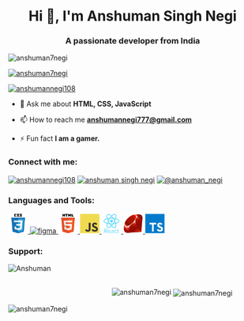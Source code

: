 <h1 align="center">Hi 👋, I'm Anshuman Singh Negi</h1>
<h3 align="center">A passionate developer from India</h3>

<p align="left"> <img src="https://komarev.com/ghpvc/?username=anshuman7negi&label=Profile%20views&color=0e75b6&style=flat" alt="anshuman7negi" /> </p>

<p align="left"> <a href="https://github.com/ryo-ma/github-profile-trophy"><img src="https://github-profile-trophy.vercel.app/?username=anshuman7negi" alt="anshuman7negi" /></a> </p>

<p align="left"> <a href="https://twitter.com/anshumannegi108" target="blank"><img src="https://img.shields.io/twitter/follow/anshumannegi108?logo=twitter&style=for-the-badge" alt="anshumannegi108" /></a> </p>

- 💬 Ask me about **HTML, CSS, JavaScript**

- 📫 How to reach me **anshumannegi777@gmail.com**

- ⚡ Fun fact **I am a gamer.**

<h3 align="left">Connect with me:</h3>
<p align="left">
<a href="https://twitter.com/anshumannegi108" target="blank"><img align="center" src="https://raw.githubusercontent.com/rahuldkjain/github-profile-readme-generator/master/src/images/icons/Social/twitter.svg" alt="anshumannegi108" height="30" width="40" /></a>
<a href="https://linkedin.com/in/anshuman singh negi" target="blank"><img align="center" src="https://raw.githubusercontent.com/rahuldkjain/github-profile-readme-generator/master/src/images/icons/Social/linked-in-alt.svg" alt="anshuman singh negi" height="30" width="40" /></a>
<a href="https://www.youtube.com/c/@anshuman_negi" target="blank"><img align="center" src="https://raw.githubusercontent.com/rahuldkjain/github-profile-readme-generator/master/src/images/icons/Social/youtube.svg" alt="@anshuman_negi" height="30" width="40" /></a>
</p>

<h3 align="left">Languages and Tools:</h3>
<p align="left"> <a href="https://www.w3schools.com/css/" target="_blank" rel="noreferrer"> <img src="https://raw.githubusercontent.com/devicons/devicon/master/icons/css3/css3-original-wordmark.svg" alt="css3" width="40" height="40"/> </a> <a href="https://www.figma.com/" target="_blank" rel="noreferrer"> <img src="https://www.vectorlogo.zone/logos/figma/figma-icon.svg" alt="figma" width="40" height="40"/> </a> <a href="https://www.w3.org/html/" target="_blank" rel="noreferrer"> <img src="https://raw.githubusercontent.com/devicons/devicon/master/icons/html5/html5-original-wordmark.svg" alt="html5" width="40" height="40"/> </a> <a href="https://developer.mozilla.org/en-US/docs/Web/JavaScript" target="_blank" rel="noreferrer"> <img src="https://raw.githubusercontent.com/devicons/devicon/master/icons/javascript/javascript-original.svg" alt="javascript" width="40" height="40"/> </a> <a href="https://reactjs.org/" target="_blank" rel="noreferrer"> <img src="https://raw.githubusercontent.com/devicons/devicon/master/icons/react/react-original-wordmark.svg" alt="react" width="40" height="40"/> </a> <a href="https://www.ruby-lang.org/en/" target="_blank" rel="noreferrer"> <img src="https://raw.githubusercontent.com/devicons/devicon/master/icons/ruby/ruby-original.svg" alt="ruby" width="40" height="40"/> </a> <a href="https://www.typescriptlang.org/" target="_blank" rel="noreferrer"> <img src="https://raw.githubusercontent.com/devicons/devicon/master/icons/typescript/typescript-original.svg" alt="typescript" width="40" height="40"/> </a> </p>

<h3 align="left">Support:</h3>
<p><a href="https://www.buymeacoffee.com/Anshuman"> <img align="left" src="https://cdn.buymeacoffee.com/buttons/v2/default-yellow.png" height="50" width="210" alt="Anshuman" /></a></p><br><br>

<p><img align="left" src="https://github-readme-stats.vercel.app/api/top-langs?username=anshuman7negi&show_icons=true&locale=en&layout=compact" alt="anshuman7negi" /></p>

<p>&nbsp;<img align="center" src="https://github-readme-stats.vercel.app/api?username=anshuman7negi&show_icons=true&locale=en" alt="anshuman7negi" /></p>

<p><img align="center" src="https://github-readme-streak-stats.herokuapp.com/?user=anshuman7negi&" alt="anshuman7negi" /></p>
